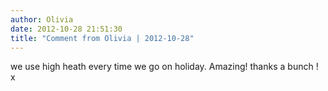 ```yaml
---
author: Olivia
date: 2012-10-28 21:51:30
title: "Comment from Olivia | 2012-10-28"
---
```

we use high heath every time we go on holiday.
Amazing!
thanks a bunch ! 
x

